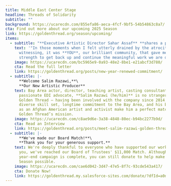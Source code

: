 ```yaml
---
title: Middle East Center Stage
headline: Threads of Solidarity
subtitle: ""
background: https://ucarecdn.com/855efa86-aeca-4fcf-9bf5-54b54863c8a7/
cta: Find out more about our upcoming 2025 Season
link: https://goldenthread.org/season/upcoming/
items:
  - subtitle: "**Executive Artistic Director Sahar Assaf** **shares a personal message**"
    text: '"In those moments when I felt utterly drained by the atrocities we are
      witnessing, it was **YOU**, our brilliant community, that gave me the
      strength to get back up and continue the meaningful work we are doing."'
    image: https://ucarecdn.com/bc5965e9-0a93-48e2-8be1-e21abcf3d780/
    cta: Read the full letter
    link: https://goldenthread.org/posts/new-year-renewed-commitment/
  - subtitle: |-
      **Welcome Salim Razawi,**\
      **O﻿ur New Artistic Producer**
    text: Bay Area actor, director, teaching artist, casting consultant, and a
      passionate EDI advocate, **S﻿alim Razawi (he/him)** is no stranger to
      Golden Thread — having been involved with the company since 2014. His
      diverse skill set, longtime commitment to the Bay Area, and his background
      as an Afghan American artist and activist make him a perfect match to
      Golden Thread’s mission.
    image: https://ucarecdn.com/c8ae9d6e-3a38-4848-80ec-b94bc2277b9d/
    cta: Read an Interview
    link: https://goldenthread.org/posts/meet-salim-razawi-golden-threads-new-artistic-producer-1/
  - subtitle: |-
      **W﻿e've made our Board Match!**\
      **Thank you for your generous support.**
    text: W﻿e're deeply thankful to everyone who have supported our work. Thanks to
      you, we've reached our Board of Trustees' $11,000 Match. Although our
      year-end campaign is complete, you can still donate to help make our 2025
      Season possible.
    image: https://ucarecdn.com/cae6d042-3d47-47e5-8f7c-93cde543a417/
    cta: Donate Now!
    link: https://goldenthread.my.salesforce-sites.com/donate/?dfId=a0n3Z00000tn4RsQAI
---
```

